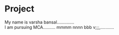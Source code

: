 # Project
My name is varsha bansal..............
<br>
I am pursuing MCA..........
mmmm nnnn bbb v;;;,...........
